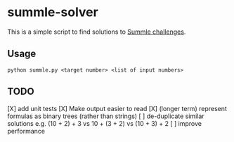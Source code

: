 # summle-solver

This is a simple script to find solutions to [Summle challenges](https://summle.net/).

## Usage

```
python summle.py <target number> <list of input numbers>
```

## TODO

[X] add unit tests
[X] Make output easier to read
[X] (longer term) represent formulas as binary trees (rather than strings)
[ ] de-duplicate similar solutions e.g. (10 + 2) + 3 vs 10 + (3 + 2) vs (10 + 3) + 2
[ ] improve performance
